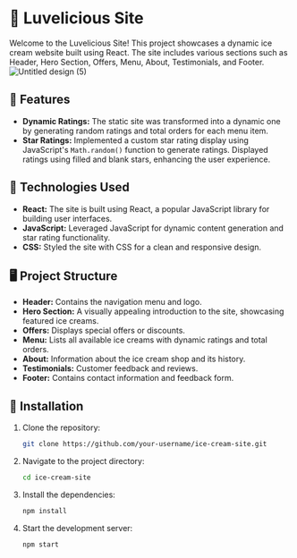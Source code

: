 # 🍦 Luvelicious Site

Welcome to the Luvelicious Site! This project showcases a dynamic ice cream website built using React. The site includes various sections such as Header, Hero Section, Offers, Menu, About, Testimonials, and Footer.
![Untitled design (5)](https://github.com/user-attachments/assets/316b5cb3-0c02-47e3-b1df-e179bb380cdf)

## 🚀 Features

- **Dynamic Ratings:** The static site was transformed into a dynamic one by generating random ratings and total orders for each menu item.
- **Star Ratings:** Implemented a custom star rating display using JavaScript's `Math.random()` function to generate ratings. Displayed ratings using filled and blank stars, enhancing the user experience.

## 🧰 Technologies Used

- **React:** The site is built using React, a popular JavaScript library for building user interfaces.
- **JavaScript:** Leveraged JavaScript for dynamic content generation and star rating functionality.
- **CSS:** Styled the site with CSS for a clean and responsive design.

## 🖥️ Project Structure

- **Header:** Contains the navigation menu and logo.
- **Hero Section:** A visually appealing introduction to the site, showcasing featured ice creams.
- **Offers:** Displays special offers or discounts.
- **Menu:** Lists all available ice creams with dynamic ratings and total orders.
- **About:** Information about the ice cream shop and its history.
- **Testimonials:** Customer feedback and reviews.
- **Footer:** Contains contact information and feedback form.

## 📂 Installation

1. Clone the repository:
   ```bash
   git clone https://github.com/your-username/ice-cream-site.git
   ```
2. Navigate to the project directory:
   ```bash
   cd ice-cream-site
   ```
3. Install the dependencies:
   ```bash
   npm install
   ```
4. Start the development server:
   ```bash
   npm start
   ```
